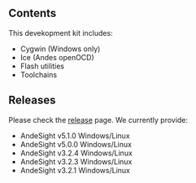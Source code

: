 ## Contents

This devekopment kit includes:

* Cygwin (Windows only)
* Ice (Andes openOCD)
* Flash utilities
* Toolchains

## Releases

Please check the [release](https://github.com/andestech/Andes-Development-Kit/releases) page.  We currently provide:

* AndeSight v5.1.0 Windows/Linux
* AndeSight v5.0.0 Windows/Linux
* AndeSight v3.2.4 Windows/Linux
* AndeSight v3.2.3 Windows/Linux
* AndeSight v3.2.1 Windows/Linux

